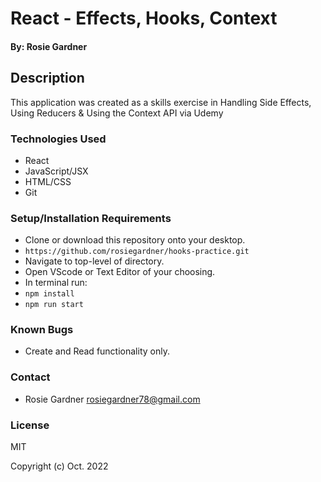 #  React - Effects, Hooks, Context

#### By: Rosie Gardner

## Description
This application was created as a skills exercise in Handling Side Effects, Using Reducers & Using the Context API via Udemy

### Technologies Used

* React
* JavaScript/JSX
* HTML/CSS
* Git

### Setup/Installation Requirements

* Clone or download this repository onto your desktop.
* `https://github.com/rosiegardner/hooks-practice.git`
* Navigate to top-level of directory.
* Open VScode or Text Editor of your choosing. 
* In terminal run:
* `npm install`
* `npm run start`

### Known Bugs

* Create and Read functionality only.

### Contact

* Rosie Gardner <rosiegardner78@gmail.com>

### License

MIT

Copyright (c) Oct. 2022 